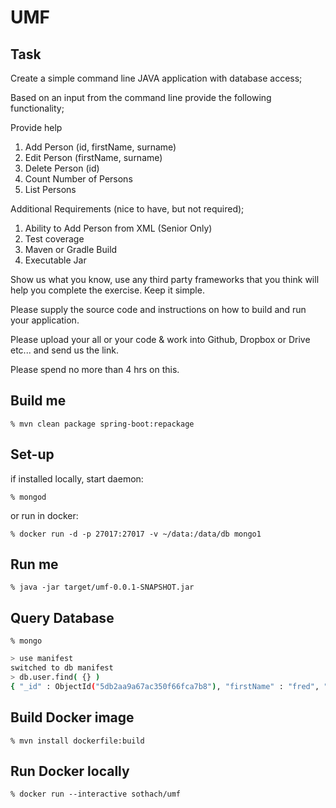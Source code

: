 # UMF
## Task
Create a simple command line JAVA application with database access;

Based on an input from the command line provide the following functionality;

Provide help

1. Add Person (id, firstName, surname)
2. Edit Person (firstName, surname)
3. Delete Person (id)
4. Count Number of Persons
5. List Persons

Additional Requirements (nice to have, but not required);

1. Ability to Add Person from XML (Senior Only)
2. Test coverage
3. Maven or Gradle Build
4. Executable Jar

Show us what you know, use any third party frameworks that you think will help you complete the exercise. Keep it simple.

Please supply the source code and instructions on how to build and run your application.

Please upload your all or your code & work into Github, Dropbox or Drive etc... and send us the link.

Please spend no more than 4 hrs on this.

## Build me
`% mvn clean package spring-boot:repackage`

## Set-up
if installed locally, start daemon:

`% mongod`

or run in docker:

`% docker run -d -p 27017:27017 -v ~/data:/data/db mongo1`

## Run me
`% java -jar target/umf-0.0.1-SNAPSHOT.jar`

## Query Database
`% mongo`
```bash
> use manifest
switched to db manifest
> db.user.find( {} )
{ "_id" : ObjectId("5db2aa9a67ac350f66fca7b8"), "firstName" : "fred", "surname" : "Flintstone", "_class" : "org.anized.umf.model.User" }
```

## Build Docker image
`% mvn install dockerfile:build`

## Run Docker locally
`% docker run --interactive sothach/umf`